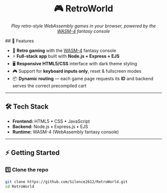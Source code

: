 <h1 align="center">🎮 RetroWorld</h1>
<p align="center">
  <em>Play retro-style WebAssembly games in your browser, powered by the <a href="https://wasm4.org">WASM-4</a> fantasy console</em>
</p>
## 🚀 Features

- 🎲 **Retro gaming** with the [WASM-4](https://wasm4.org) fantasy console  
- ⚡ **Full-stack app** built with **Node.js + Express + EJS**  
- 🖥️ **Responsive HTML5/CSS** interface with dark theme styling  
- 🎮 Support for **keyboard inputs only**, reset & fullscreen modes  
- 📦 **Dynamic routing** — each game page requests its **ID** and backend serves the correct precompiled cart  

---

## 🛠️ Tech Stack

- **Frontend:** HTML5 • CSS • JavaScript  
- **Backend:** Node.js • Express.js • EJS  
- **Runtime:** WASM-4 (WebAssembly fantasy console)  

---

## ⚡ Getting Started

### 1️⃣ Clone the repo
```bash
git clone https://github.com/Silence2612/RetroWorld.git
cd RetroWorld
